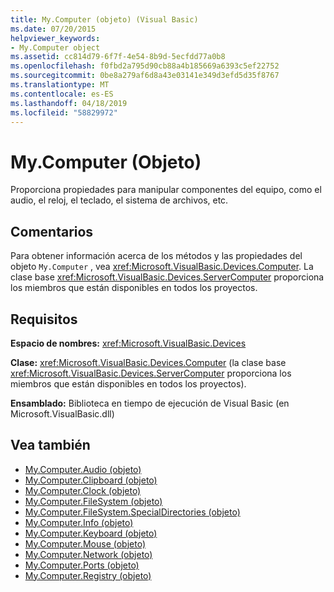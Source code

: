 ```yaml
---
title: My.Computer (objeto) (Visual Basic)
ms.date: 07/20/2015
helpviewer_keywords:
- My.Computer object
ms.assetid: cc814d79-6f7f-4e54-8b9d-5ecfdd77a0b8
ms.openlocfilehash: f0fbd2a795d90cb88a4b185669a6393c5ef22752
ms.sourcegitcommit: 0be8a279af6d8a43e03141e349d3efd5d35f8767
ms.translationtype: MT
ms.contentlocale: es-ES
ms.lasthandoff: 04/18/2019
ms.locfileid: "58829972"
---
```

# <a name="mycomputer-object"></a>My.Computer (Objeto)
Proporciona propiedades para manipular componentes del equipo, como el audio, el reloj, el teclado, el sistema de archivos, etc.  
  
## <a name="remarks"></a>Comentarios  
 Para obtener información acerca de los métodos y las propiedades del objeto `My.Computer` , vea <xref:Microsoft.VisualBasic.Devices.Computer>. La clase base <xref:Microsoft.VisualBasic.Devices.ServerComputer> proporciona los miembros que están disponibles en todos los proyectos.  
  
## <a name="requirements"></a>Requisitos  
 **Espacio de nombres:** <xref:Microsoft.VisualBasic.Devices>  
  
 **Clase:** <xref:Microsoft.VisualBasic.Devices.Computer> (la clase base <xref:Microsoft.VisualBasic.Devices.ServerComputer> proporciona los miembros que están disponibles en todos los proyectos).  
  
 **Ensamblado:** Biblioteca en tiempo de ejecución de Visual Basic (en Microsoft.VisualBasic.dll)  
  
## <a name="see-also"></a>Vea también

- [My.Computer.Audio (objeto)](../../../visual-basic/language-reference/objects/my-computer-audio-object.md)
- [My.Computer.Clipboard (objeto)](../../../visual-basic/language-reference/objects/my-computer-clipboard-object.md)
- [My.Computer.Clock (objeto)](../../../visual-basic/language-reference/objects/my-computer-clock-object.md)
- [My.Computer.FileSystem (objeto)](../../../visual-basic/language-reference/objects/my-computer-filesystem-object.md)
- [My.Computer.FileSystem.SpecialDirectories (objeto)](../../../visual-basic/language-reference/objects/my-computer-filesystem-specialdirectories-object.md)
- [My.Computer.Info (objeto)](../../../visual-basic/language-reference/objects/my-computer-info-object.md)
- [My.Computer.Keyboard (objeto)](../../../visual-basic/language-reference/objects/my-computer-keyboard-object.md)
- [My.Computer.Mouse (objeto)](../../../visual-basic/language-reference/objects/my-computer-mouse-object.md)
- [My.Computer.Network (objeto)](../../../visual-basic/language-reference/objects/my-computer-network-object.md)
- [My.Computer.Ports (objeto)](../../../visual-basic/language-reference/objects/my-computer-ports-object.md)
- [My.Computer.Registry (objeto)](../../../visual-basic/language-reference/objects/my-computer-registry-object.md)
